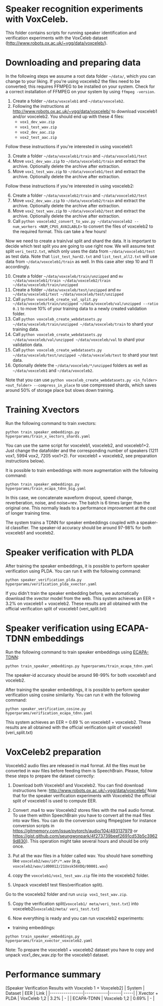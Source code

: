 # Speaker recognition experiments with VoxCeleb.

This folder contains scripts for running speaker identification and verification experiments with the VoxCeleb dataset (http://www.robots.ox.ac.uk/~vgg/data/voxceleb/).

# Downloading and preparing data

In the following steps we assume a root data folder `~/data/`, which you can change to your liking. If you're using voxceleb2 the files need to be converted; this requires FFMPEG to be installed on your system.
Check for a correct installation of FFMPEG on your system by using `ffmpeg -version`.

1. Create a folder `~/data/voxceleb1` and `~/data/voxceleb2`. 
2. Following the instructions at http://www.robots.ox.ac.uk/~vgg/data/voxceleb/ to download voxceleb1 and/or voxceleb2. 
   You should end up with these 4 files:
    * `vox1_dev_wav.zip`
    * `vox1_test_wav.zip`
    * `vox2_dev_aac.zip`
    * `vox2_test_aac.zip`

Follow these instructions if you're interested in using voxceleb1:

3. Create a folder `~/data/voxceleb1/train` and `~/data/voxceleb1/test`
4. Move `vox1_dev_wav.zip` to `~/data/voxceleb1/train` and extract the archive. Optionally delete the archive after extraction.
5. Move `vox1_test_wav.zip` to `~/data/voxceleb1/test` and extract the archive. Optionally delete the archive after extraction.

Follow these instructions if you're interested in using voxceleb2:

6. Create a folder `~/data/voxceleb2/train` and `~/data/voxceleb2/test`
7. Move `vox2_dev_wav.zip` to `~/data/voxceleb2/train` and extract the archive. Optionally delete the archive after extraction.
8. Move `vox2_test_wav.zip` to `~/data/voxceleb2/test` and extract the archive. Optionally delete the archive after extraction.
9. Call `python voxceleb2_convert_to_wav.py ~/data/voxceleb2 --num_workers <NUM_CPUS_AVAILABLE>` to convert the files of voxceleb2 to the required format. This can take a few hours!

Now we need to create a train/val split and shard the data. It is important to decide which test split you are going to use right now.
We will assume test split `veri_test2.txt`, which only uses the data from `~/data/voxceleb1/test` as test data. 
Note that `list_test_hard2.txt` and `list_test_all2.txt` will use data from `~/data/voxceleb1/train` as well. 
In this case alter step 10 and 11 accordingly.

10. Create a folder `~/data/voxceleb/train/unzipped` and `mv ~/data/voxceleb1/train ~/data/voxceleb2/train ~/data/voxceleb/train/unzipped` 
11. Create a folder `~/data/voxceleb/test/unzipped` and `mv ~/data/voxceleb1/test ~/data/voxceleb/test/unzipped` 
12. Call `python voxceleb_create_val_split.py ~/data/voxceleb/train/unzipped ~/data/voxceleb/val/unzipped --ratio 0.1` to move 10% of your training data to a newly created validation folder.
13. Call `python voxceleb_create_webdatasets.py ~/data/voxceleb/train/unzipped ~/data/voxceleb/train` to shard your training data.
14. Call `python voxceleb_create_webdatasets.py ~/data/voxceleb/val/unzipped ~/data/voxceleb/val` to shard your validation data.
15. Call `python voxceleb_create_webdatasets.py ~/data/voxceleb/test/unzipped ~/data/voxceleb/test` to shard your test data.
16. Optionally delete the `~/data/voxceleb/*/unzipped` folders as well as `~/data/voxceleb1` and `~/data/voxceleb2`.

Note that you can use `python voxceleb_create_webdatasets.py <in_folder> <out_folder> --compress_in_place` to use compressed shards, which saves around 50% of storage place but slows down training.

# Training Xvectors

Run the following command to train xvectors:

`python train_speaker_embeddings.py hyperparams/train_x_vectors_shards.yaml`

You can use the same script for voxceleb1, voxceleb2, and voxceleb1+2. Just change the datafolder and the corresponding number of speakers (1211 vox1, 5994 vox2, 7205 vox1+2).
For voxceleb1 + voxceleb2, see preparation instructions below).

It is possible to train embeddings with more augmentation with the following command:

`python train_speaker_embeddings.py hyperparams/train_ecapa_tdnn_big.yaml`

In this case, we concatenate waveform dropout, speed change, reverberation, noise, and noise+rev. The batch is 6 times larger than the original one. This normally leads to
a performance improvement at the cost of longer training time.

The system trains a TDNN for speaker embeddings coupled with a speaker-id classifier. The speaker-id accuracy should be around 97-98% for both voxceleb1 and voceleb2.

# Speaker verification with PLDA
After training the speaker embeddings, it is possible to perform speaker verification using PLDA.  You can run it with the following command:

`python speaker_verification_plda.py hyperparams/verification_plda_xvector.yaml`

If you didn't train the speaker embedding before, we automatically download the xvector model from the web.
This system achieves an EER = 3.2% on voxceleb1 + voxceleb2.
These results are all obtained with the official verification split of voxceleb1 (veri\_split.txt)


# Speaker verification using ECAPA-TDNN embeddings
Run the following command to train speaker embeddings using [ECAPA-TDNN](https://arxiv.org/abs/2005.07143):

`python train_speaker_embeddings.py hyperparams/train_ecapa_tdnn.yaml`


The speaker-id accuracy should be around 98-99% for both voxceleb1 and voceleb2.

After training the speaker embeddings, it is possible to perform speaker verification using cosine similarity.  You can run it with the following command:

`python speaker_verification_cosine.py hyperparams/verification_ecapa_tdnn.yaml`

This system achieves an EER = 0.69 % on voxceleb1 + voxceleb2.
These results are all obtained with the official verification split of voxceleb1 (veri\_split.txt)

# VoxCeleb2 preparation
Voxceleb2 audio files are released in ma4 format. All the files must be converted in wav files before
feeding them is SpeechBrain. Please, follow these steps to prepare the dataset correctly:

1. Download both Voxceleb1 and Voxceleb2.
You can find download instructions here: http://www.robots.ox.ac.uk/~vgg/data/voxceleb/
Note that for the speaker verification experiments with Voxceleb2 the official split of voxceleb1 is used to compute EER.

2. Convert .ma4 to wav
Voxceleb2 stores files with the ma4 audio format. To use them within SpeechBrain you have to convert all the ma4 files into wav files.
You can do the conversion using ffmpeg(see for instance conversion scripts in https://gitmemory.com/issue/pytorch/audio/104/493137979 or https://gist.github.com/seungwonpark/4f273739beef2691cd53b5c39629d830). This operation might take several hours and should be only once.

2. Put all the wav files in a folder called wav. You should have something like `voxceleb2/wav/id*/*.wav` (e.g, `voxceleb2/wav/id00012/21Uxsk56VDQ/00001.wav`)

3. copy the `voxceleb1/vox1_test_wav.zip` file into the voxceleb2 folder.

4. Unpack voxceleb1 test files(verification split).

Go to the voxceleb2 folder and run `unzip vox1_test_wav.zip`.

5. Copy the verification split(`voxceleb1/ meta/veri_test.txt`) into voxceleb2(`voxceleb2/meta/ veri_test.txt`)

6. Now everything is ready and you can run voxceleb2 experiments:
- training embeddings:

`python train_speaker_embeddings.py hyperparams/train_xvector_voxceleb2.yaml`

Note: To prepare the voxceleb1 + voxceleb2 dataset you have to copy and unpack vox1_dev_wav.zip for the voxceleb1 dataset.

# Performance summary

[Speaker Verification Results with Voxceleb 1 + Voxceleb2]
| System          | Dataset    | EER  | Link |
|-----------------|------------|------| -----|
| Xvector + PLDA  | VoxCeleb 1,2 | 3.2% | - |
| ECAPA-TDNN      | Voxceleb 1,2 | 0.69% | - |


